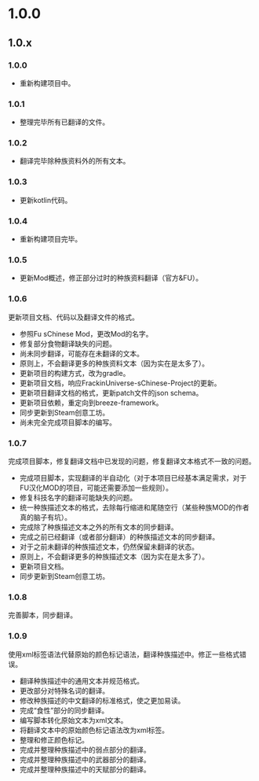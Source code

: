 # 1.0.0

## 1.0.x

### 1.0.0

* 重新构建项目中。

### 1.0.1

* 整理完毕所有已翻译的文件。

### 1.0.2

* 翻译完毕除种族资料外的所有文本。

### 1.0.3

* 更新kotlin代码。

### 1.0.4

* 重新构建项目完毕。

### 1.0.5

* 更新Mod概述，修正部分过时的种族资料翻译（官方&FU）。

### 1.0.6

更新项目文档、代码以及翻译文件的格式。

* 参照Fu sChinese Mod，更改Mod的名字。
* 修复部分食物翻译缺失的问题。
* 尚未同步翻译，可能存在未翻译的文本。
* 原则上，不会翻译更多的种族资料文本（因为实在是太多了）。
* 更新项目的构建方式，改为gradle。
* 更新项目文档，响应FrackinUniverse-sChinese-Project的更新。
* 更新项目翻译文档的格式，更新patch文件的json schema。
* 更新项目依赖，重定向到breeze-framework。
* 同步更新到Steam创意工坊。
* 尚未完全完成项目脚本的编写。

### 1.0.7

完成项目脚本，修复翻译文档中已发现的问题，修复翻译文本格式不一致的问题。

* 完成项目脚本，实现翻译的半自动化（对于本项目已经基本满足需求，对于FU汉化MOD的项目，可能还需要添加一些规则）。
* 修复科技名字的翻译可能缺失的问题。
* 统一种族描述文本的格式，去除每行缩进和尾随空行（某些种族MOD的作者真的脑子有坑）。
* 完成除了种族描述文本之外的所有文本的同步翻译。
* 完成之前已经翻译（或者部分翻译）的种族描述文本的同步翻译。
* 对于之前未翻译的种族描述文本，仍然保留未翻译的状态。
* 原则上，不会翻译更多的种族描述文本（因为实在是太多了）。
* 更新项目文档。
* 同步更新到Steam创意工坊。

### 1.0.8

完善脚本，同步翻译。 

### 1.0.9

使用xml标签语法代替原始的颜色标记语法，翻译种族描述中。修正一些格式错误。

* 翻译种族描述中的通用文本并规范格式。
* 更改部分对特殊名词的翻译。
* 修改种族描述的中文翻译的标准格式，使之更加易读。
* 完成“食性”部分的同步翻译。
* 编写脚本转化原始文本为xml文本。
* 将翻译文本中的原始颜色标记语法改为xml标签。
* 整理和修正颜色标记。
* 完成并整理种族描述中的弱点部分的翻译。
* 完成并整理种族描述中的武器部分的翻译。
* 完成并整理种族描述中的天赋部分的翻译。
